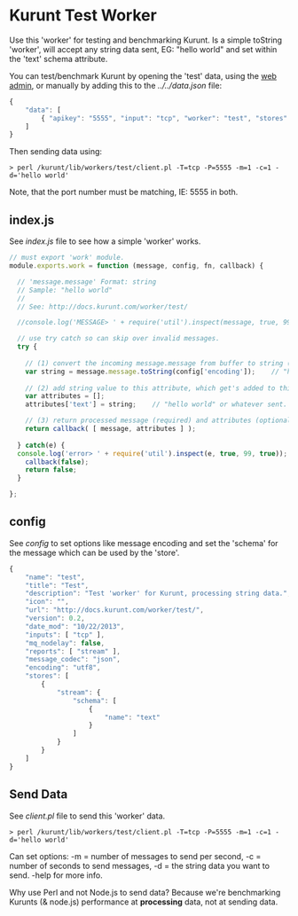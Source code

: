 # Kurunt Test Worker

Use this 'worker' for testing and benchmarking Kurunt. Is a simple toString 'worker', will accept any string data sent, EG: "hello world" and set within the 'text' schema attribute.  

You can test/benchmark Kurunt by opening the 'test' data, using the [web admin](http://localhost:8888), or manually by adding this to the _../../data.json_ file:

```js
{
	"data": [
		{ "apikey": "5555", "input": "tcp", "worker": "test", "stores": ["stream"], "reports": ["stream"], "tags": ["test", "text", "string"], "host": "127.0.0.1", "port": 5555, "status": "open" }
	]
}
```
Then sending data using:
```
> perl /kurunt/lib/workers/test/client.pl -T=tcp -P=5555 -m=1 -c=1 -d='hello world'
```
Note, that the port number must be matching, IE: 5555 in both.

## index.js

See _index.js_ file to see how a simple 'worker' works.

```js
// must export 'work' module.
module.exports.work = function (message, config, fn, callback) {

  // 'message.message' Format: string
  // Sample: "hello world"
  //
  // See: http://docs.kurunt.com/worker/test/

  //console.log('MESSAGE> ' + require('util').inspect(message, true, 99, true));    // uncomment to debug message.

  // use try catch so can skip over invalid messages.
  try {
  
    // (1) convert the incoming message.message from buffer to string (text).
    var string = message.message.toString(config['encoding']);    // "hello world" or whatever sent.
    
    // (2) add string value to this attribute, which get's added to this messages: stores: schema.
    var attributes = [];
    attributes['text'] = string;    // "hello world" or whatever sent.

    // (3) return processed message (required) and attributes (optional, set manually within message otherwise) back to kurunt.
    return callback( [ message, attributes ] );
  
  } catch(e) {
  console.log('error> ' + require('util').inspect(e, true, 99, true));
    callback(false);
    return false;
  }

};

```

## config

See _config_ to set options like message encoding and set the 'schema' for the message which can be used by the 'store'.

```js
{
	"name": "test",
	"title": "Test",
	"description": "Test 'worker' for Kurunt, processing string data.",
	"icon": "",
	"url": "http://docs.kurunt.com/worker/test/",
	"version": 0.2,	
	"date_mod": "10/22/2013",
	"inputs": [ "tcp" ],
	"mq_nodelay": false,
	"reports": [ "stream" ],
	"message_codec": "json",
	"encoding": "utf8",
	"stores": [
		{
			"stream": {
				"schema": [
					{
						"name": "text"
					}
				]
			}
		}	
	]
}

```

## Send Data

See _client.pl_ file to send this 'worker' data.

```
> perl /kurunt/lib/workers/test/client.pl -T=tcp -P=5555 -m=1 -c=1 -d='hello world'
```
Can set options: -m = number of messages to send per second, -c = number of seconds to send messages, -d = the string data you want to send. -help for more info.  

Why use Perl and not Node.js to send data? Because we're benchmarking Kurunts (& node.js) performance at __processing__ data, not at sending data.

